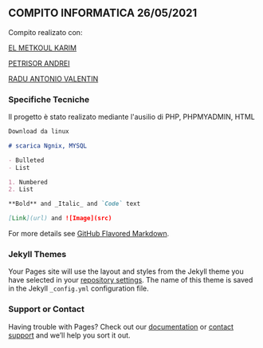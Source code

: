 ## COMPITO INFORMATICA 26/05/2021

Compito realizato con:


[EL METKOUL KARIM](https://github.com/Ferrar65)

[PETRISOR ANDREI](https://github.com/petristolto)

[RADU ANTONIO VALENTIN](https://github.com/zodiacapricorn)


### Specifiche Tecniche

Il progetto è stato realizato mediante l'ausilio di PHP, PHPMYADMIN, HTML

```markdown
Download da linux

# scarica Ngnix, MYSQL

- Bulleted
- List

1. Numbered
2. List

**Bold** and _Italic_ and `Code` text

[Link](url) and ![Image](src)
```

For more details see [GitHub Flavored Markdown](https://guides.github.com/features/mastering-markdown/).

### Jekyll Themes

Your Pages site will use the layout and styles from the Jekyll theme you have selected in your [repository settings](https://github.com/Ferrar65/CasaAutomobilistica/settings/pages). The name of this theme is saved in the Jekyll `_config.yml` configuration file.

### Support or Contact

Having trouble with Pages? Check out our [documentation](https://docs.github.com/categories/github-pages-basics/) or [contact support](https://support.github.com/contact) and we’ll help you sort it out.
